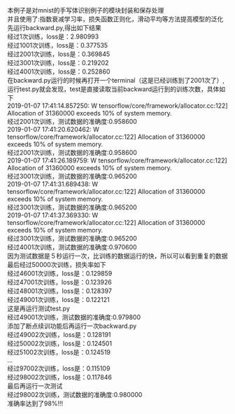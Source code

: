 本例子是对mnist的手写体识别例子的模块封装和保存处理<br>
并且使用了:指数衰减学习率，损失函数正则化，滑动平均等方法提高模型的泛化<br>
先运行backward.py,得出如下结果<br>
经过1次训练，loss是：2.980993<br>
经过1001次训练，loss是：0.377535<br>
经过2001次训练，loss是：0.369845<br>
经过3001次训练，loss是：0.219202<br>
经过4001次训练，loss是：0.252860<br>
在backward.py运行的时候再打开一个terminal（这是已经训练到了2001次了）,运行test.py就会发现，test是直接读取当前backward运行到的训练次数，具体如下<br>
2019-01-07 17:41:14.857250: W tensorflow/core/framework/allocator.cc:122] Allocation of 31360000 exceeds 10% of system memory.<br>
经过2001次训练，测试数据的准确度:0.958600<br>
2019-01-07 17:41:20.620462: W tensorflow/core/framework/allocator.cc:122] Allocation of 31360000 exceeds 10% of system memory.<br>
经过2001次训练，测试数据的准确度:0.958600<br>
2019-01-07 17:41:26.189759: W tensorflow/core/framework/allocator.cc:122] Allocation of 31360000 exceeds 10% of system memory.<br>
经过3001次训练，测试数据的准确度:0.965200<br>
2019-01-07 17:41:31.689438: W tensorflow/core/framework/allocator.cc:122] Allocation of 31360000 exceeds 10% of system memory.<br>
经过3001次训练，测试数据的准确度:0.965200<br>
2019-01-07 17:41:37.369330: W tensorflow/core/framework/allocator.cc:122] Allocation of 31360000 exceeds 10% of system memory.<br>
经过3001次训练，测试数据的准确度:0.965200<br>
经过4001次训练，测试数据的准确度:0.970600<br>
因为测试数据是５秒运行一次，比训练的数据运行的快，所以可以看到重复的数据<br>
最后经过50000次训练，损失率如下<br>
经过46001次训练，loss是：0.129859<br>
经过47001次训练，loss是：0.123926<br>
经过48001次训练，loss是：0.128397<br>
经过49001次训练，loss是：0.122121<br>
这是再运行测试test.py<br>
经过49001次训练，测试数据的准确度:0.979800<br>
添加了断点续训功能后再运行一次backward.py<br>
经过49002次训练，loss是：0.128191<br>
经过50002次训练，loss是：0.124501<br>
经过51002次训练，loss是：0.124519<br>
...<br>
经过97002次训练，loss是：0.115109<br>
经过98002次训练，loss是：0.117846<br>
最后再运行一次测试<br>
经过98002次训练，测试数据的准确度:0.980000<br>
准确率达到了98%!!!<br>

